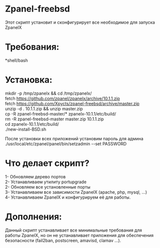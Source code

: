 Zpanel-freebsd
===============

Этот скрипт установит и сконфигурирует все необходимое для запуска ZpanelX


Требования:
==============
*shell/bash  

Установка:
=========
mkdir -p /tmp/zpanelx && cd /tmp/zpanelx/  
fetch https://github.com/zpanel/zpanelx/archive/10.1.1.zip  
fetch https://github.com/Xpycts/zpanel-freebsd/archive/master.zip  
unzip -d . 10.1.1.zip && unzip master.zip  
cp -R zpanel-freebsd-master/* zpanelx-10.1.1/etc/build/  
rm -R zpanel-freebsd-master master.zip 10.1.1.zip  
cd zpanelx-10.1.1/etc/build/  
./new-install-BSD.sh

После установки всех приложений установим пароль для админа
./usr/local/etc/zpanel/panel/bin/setzadmin --set PASSWORD

Что делает скрипт?
===============
1- Обновляем дерево портов  
2- Устанавливаем утилиту portupgrade  
2- Обновляем все установленные порты  
3- Устанавливаем все зависимости ZpanelX (apache, php, mysql, ...)  
4- Устанавливаем ZpanelX и конфигурируем её для работы.  

 Дополнения:
=================

Данный скрипт устанавливает все минимальные требования для работы ZpanelX, но он не устанавливает приложения для обеспечения безопасности (fail2ban, postscreen, amavisd, clamav ...).   


